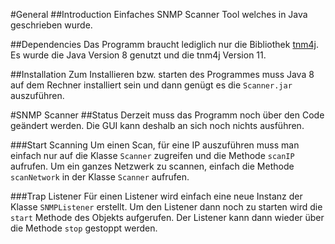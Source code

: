 #General
##Introduction
Einfaches SNMP Scanner Tool welches in Java geschrieben wurde.

##Dependencies
Das Programm braucht lediglich nur die Bibliothek 
<a href="https://github.com/soulwingtnm4j">tnm4j</a>. <br>
Es wurde die Java Version 8 genutzt und die tnm4j Version 11.

##Installation
Zum Installieren bzw. starten des Programmes muss Java 8 auf dem Rechner
installiert sein und dann genügt es die `Scanner.jar` auszuführen.

#SNMP Scanner
##Status
Derzeit muss das Programm noch über den Code geändert werden. Die GUI 
kann deshalb an sich noch nichts ausführen.

###Start Scanning
Um einen Scan, für eine IP auszuführen muss man einfach nur auf die Klasse
``Scanner`` zugreifen und die Methode ``scanIP`` aufrufen. Um ein ganzes
Netzwerk zu scannen, einfach die Methode ``scanNetwork`` in der Klasse
``Scanner`` aufrufen.

###Trap Listener
Für einen Listener wird einfach eine neue Instanz der Klasse ```SNMPListener```
erstellt. Um den Listener dann noch zu starten wird die ``start`` Methode
des Objekts aufgerufen. Der Listener kann dann wieder über die Methode
``stop`` gestoppt werden.